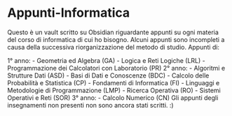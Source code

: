 # Appunti-Informatica
Questo è un vault scritto su Obsidian riguardante appunti su ogni materia del corso di informatica di cui ho bisogno. Alcuni appunti sono incompleti a causa della successiva riorganizzazione del metodo di studio.
Appunti di:

1° anno:
	- Geometria ed Algebra (GA)
	- Logica e Reti Logiche (LRL)
	- Programmazione dei Calcolatori con Laboratorio (PR)
2° anno:
	- Algoritmi e Strutture Dati (ASD)
	- Basi di Dati e Conoscenze (BDC)
	- Calcolo delle Probabilità e Statistica (CP)
	- Fondamenti di Informatica (FI)
	- Linguaggi e Metodologie di Programmazione (LMP)
	- Ricerca Operativa (RO)
	- Sistemi Operativi e Reti (SOR)
3° anno:
	- Calcolo Numerico (CN)
Gli appunti degli insegnamenti non presenti non sono ancora stati scritti.
:)
